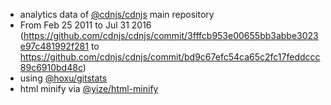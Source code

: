  - analytics data of [@cdnjs/cdnjs](https://github.com/cdnjs/cdnjs) main repository
  - From Feb 25 2011 to Jul 31 2016 (https://github.com/cdnjs/cdnjs/commit/3fffcb953e00655bb3abbe3023e97c481992f281 to https://github.com/cdnjs/cdnjs/commit/bd9c67efc54ca65c2fc17feddccc89c6910bd48c)
 - using [@hoxu/gitstats](https://github.com/hoxu/gitstats)
 - html minify via [@yize/html-minify](https://github.com/yize/html-minify)
